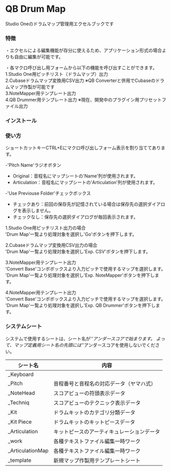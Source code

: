 # QB Drum Map
Studio Oneのドラムマップ管理用エクセルブックです  

### 特徴
・エクセルによる編集機能が存分に使えるため、アプリケーション形式の場合よりも自由に編集が可能です。  
  
・各マクロ呼び出し用フォームから以下の機能を呼び出すことができます。  
1.Studio One用ピッチリスト（ドラムマップ）出力  
2.Cubaseドラムマップ変換用CSV出力 ※QB Converterと併用でCubaseのドラムマップ作製が可能です  
3.NoteMapper用テンプレート出力  
4.QB Drummer用テンプレート出力 ※現在、開発中のプラグイン用プリセットファイル出力  

### インストール  

### 使い方  
ショートカットキーCTRL+Eにマクロ呼び出しフォーム表示を割り当ててあります。 

-'Pitch Name'ラジオボタン  
- Original：音程名にマップシートの'Name'列が使用されます。
- Articulation：音程名にマップシートの'Articulation'列が使用されます。

-'Use Previouse Folder'チェックボックス  
- チェックあり：前回の保存先が記憶されている場合は保存先の選択ダイアログを表示しません。
- チェックなし：保存先の選択ダイアログが毎回表示されます。

1.Studio One用ピッチリスト出力の場合  
'Drum Map'一覧より処理対象を選択し'Go'ボタンを押下します。  

2.Cubaseドラムマップ変換用CSV出力の場合  
'Drum Map'一覧より処理対象を選択し'Exp. CSV'ボタンを押下します。  

3.NoteMapper用テンプレート出力  
'Convert Base'コンボボックスより入力ピッチで使用するマップを選択します。  
'Drum Map'一覧より処理対象を選択し'Exp. NoteMapper'ボタンを押下します。  

4.NoteMapper用テンプレート出力  
'Convert Base'コンボボックスより入力ピッチで使用するマップを選択します。  
'Drum Map'一覧より処理対象を選択し'Exp. QB Drummer'ボタンを押下します。  

### システムシート
システムで使用するシートは、シート名が'_'アンダースコアで始まります。
よって、マップ定義用シート名の先頭には'_'アンダースコアを使用しないでください。

シート名 | 内容
--- | --- 
_Keyboard | 
_Pitch | 音程番号と音程名の対応データ（ヤマハ式）
_NoteHead | スコアビューの符頭表示データ
_Techniq | スコアビューのテクニック表示データ
_Kit | ドラムキットのカテゴリ分類データ
_Kit Piece | ドラムキットのキットピースデータ
_Articulation | キットピースのアーティキュレーションデータ
_work | 各種テキストファイル編集一時ワーク
_ArticulationMap | 各種テキストファイル編集一時ワーク
_template | 新規マップ作製用テンプレートシート

